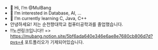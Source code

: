 - 👋 Hi, I’m @MulBang
- 👀 I’m interested in Database, AI, ...
- 🌱 I’m currently learning C, Java, C++
- 안녕하세요! 저는 순천향대학교 컴퓨터공학과를 졸업했습니다.
- !!노션링크입니다!! => https://mubang.notion.site/5bf6ada640e346e6ae8e7680cb806d7d?pvs=4
  포트폴리오가 기제되어있습니다.

<!---
MulBang/MulBang is a ✨ special ✨ repository because its `README.md` (this file) appears on your GitHub profile.
You can click the Preview link to take a look at your changes.
--->
